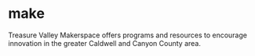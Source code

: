 # make
Treasure Valley Makerspace offers programs and resources to encourage innovation in the greater Caldwell and Canyon County area.
